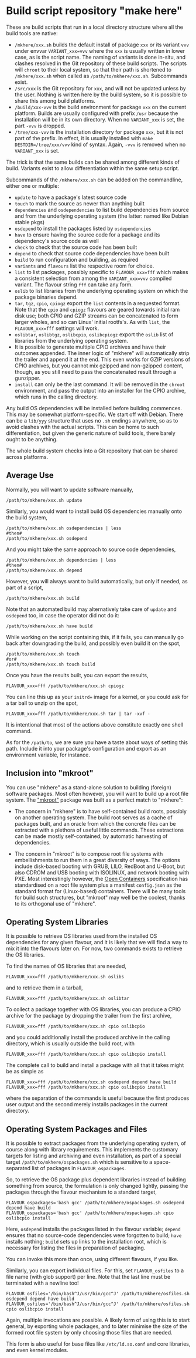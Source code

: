 # Build script repository "make here"

These are build scripts that run in a local directory structure
where all the build tools are native:

  * `/mkhere/xxx.sh` builds the default install of package `xxx` or its
    variant `vvv` under envvar `VARIANT_xxx=vvv` where the `xxx` is
    usually written in lower case, as is the script name.  The naming of
    variants is done in-situ, and clashes resolved in the Git repository
    of these build scripts.  The scripts will `chroot` to their local
    system, so that their path is shortened to `/mkhere/xxx.sh` when called
    as `/path/to/mkhere/xxx.sh`.  Subcommands exist.
  * `/src/xxx` is the Git repository for `xxx`, and will not be updated
    unless by the user.  Nothing is written here by the build system, so
    it is possible to share this among build platforms.
  * `/build/xxx-vvv` is the build environment for package `xxx` on the
    current platform.  Builds are usually configured with prefix `/usr`
    because the installation will be in its own directory.  When no
    `VARIANT_xxx` is set, the part `-vvv` is dropped.
  * `/tree/xxx-vvv` is the installation directory for package `xxx`, but
    it is not part of the prefix.  In effect, it is usually installed with
    `make DESTDIR=/tree/xxx/vvv` kind of syntax.  Again, `-vvv` is removed
    when no `VARIANT_xxx` is set.

The trick is that the same builds can be shared among different kinds
of build.  Variants exist to allow differentiation within the same
setup script.

Subcommands of the `/mkhere/xxx.sh` can be added on the commandline,
either one or multiple:

  * `update` to have a package's latest source code
  * `touch` to mark the source as newer than anything built
  * `dependencies` and `osdependencies` to list build dependencies from source and from the underlying operating system (the latter: named like Debian stable pkgs)
  * `osdepend` to install the packages listed by `osdependencies`
  * `have` to ensure having the source code for a package and its dependency's
    source code as well
  * `check` to check that the source code has been built
  * `depend` to check that source code dependencies have been built
  * `build` to run configuration and building, as required
  * `variants` and `flavours` list the respective room for choice.
  * `list` to list packages, possibly specific to `FLAVOUR_xxx=fff`
    which makes a consistent selection from among the `VARIANT_xxx=vvv`
    compiled variant.  The flavour string `fff` can take any form.
  * `oslib` to list libraries from the underlying operating system
    on which the package binaries depend.
  * `tar`, `tgz`, `cpio`, `cpiogz` export the `list` contents in a
    requested format.  Note that the `cpio` and `cpiogz` flavours
    are geared towards initial ram disk use; both CPIO and GZIP
    streams can be concatenated to form larger wholes, and so can
    Linux' initial rootfs's.  As with `list`, the `FLAVOUR_xxx=fff`
    settings will work.
  * `oslibtar`, `oslibtgz`, `oslibcpio`, `oslibcpiogz` export the
    `oslib` list of libraries from the underlying operating system.
  * It is possible to generate multiple CPIO archives and have their
    outcomes appended.  The inner logic of "mkhere" will automatically
    strip the trailer and append it at the end.  This even works for
    GZIP versions of CPIO archives, but you cannot mix gzipped and
    non-gzipped content, though, as you still need to pass the
    concatenated result through a gunzipper.
  * `install` can only be the last command.  It will be removed in
    the `chroot` environment, and pass the output into an installer
    for the CPIO archive, which runs in the calling directory.

Any build OS dependencies will be installed before building commences.
This may be somewhat platform-specific.  We start off with Debian.
There can be a `lib/yyy` structure that uses no `.sh` endings anywhere,
so as to avoid clashes with the actual scripts.  This can be home to
such differentiation, but given the generic nature of build tools,
there barely ought to be anything.

The whole build system checks into a Git repository that can be shared
across platforms.

## Average Use

Normally, you will want to update software manually,

```
/path/to/mkhere/xxx.sh update
```

Similarly, you would want to install build OS dependencies manually onto
the build system,

```
/path/to/mkhere/xxx.sh osdependencies | less
#then#
/path/to/mkhere/xxx.sh osdepend
```

And you might take the same approach to source code dependencies,

```
/path/to/mkhere/xxx.sh dependencies | less
#then#
/path/to/mkhere/xxx.sh depend
```

However, you will always want to build automatically, but only if needed, as part of a script,

```
/path/to/mkhere/xxx.sh build
```

Note that an automated build may alternatively take care of `update` and
`osdepend` too, in case the operator did not do it:

```
/path/to/mkhere/xxx.sh have build
```

While working on the script containing this, if it fails, you can manually go back after downgrading the build, and possibly even build it on the spot,

```
/path/to/mkhere/xxx.sh touch
#or#
/path/to/mkhere/xxx.sh touch build
```

Once you have the results built, you can export the results,

```
FLAVOUR_xxx=fff /path/to/mkhere/xxx.sh cpiogz
```

You can line this up as your `initrd=` image for a kernel, or you could ask for a tar ball to unzip on the spot,

```
FLAVOUR_xxx=fff /path/to/mkhere/xxx.sh tar | tar -xvf -
```

It is intentional that most of the actions above constitute exactly one shell command.

As for the `/path/to`, we are sure you have a taste about ways of setting
this path.  Include it into your package's configuration and export as an
environment variable, for instance.


## Inclusion into "mkroot"

You can use "mkhere" as a stand-alone solution to building (foreign)
software packages.  Most often however, you will want to build up a
root file system.  The ["mkroot"](https://github.com/arpa2/mkroot)
package was built as a perfect match to "mkhere":

  * The concern in "mkhere" is to have self-contained build roots,
    possibly on another operating system.  The build root serves
    as a cache of packages built, and an oracle from which the
    concrete files can be extracted with a plethora of useful
    little commands.  These extractions can be made mostly
    self-contained, by automatic harvesting of dependencies.

  * The concern in "mkroot" is to compose root file systems with
    embellishments to run them in a great diversity of ways.  The
    options include disk-based booting with GRUB, LILO, RedBoot
    and U-Boot, but also CDROM and USB booting with ISOLINUX, and
    network booting with PXE.  Most interestingly however, the
    [Open Containers](http://opencontainers.org) specification has
    standardised on a root file system plus a manifest `config.json`
    as the standard format for (Linux-based) containers.  There
    will be many tools for build such structures, but "mkroot" may
    well be the coolest, thanks to its orthogonal use of "mkhere".


## Operating System Libraries

It is possible to retrieve
OS libraries used from the installed OS dependencies for any given flavour,
and it is likely that we will find a way to mix it into the flavours
later on.  For now, two commands exists to retrieve the OS libraries.

To find the names of OS libraries that are needed,

```
FLAVOUR_xxx=fff /path/to/mkhere/xxx.sh oslibs
```

and to retrieve them in a tarball,

```
FLAVOUR_xxx=fff /path/to/mkhere/xxx.sh oslibtar
```

To collect a package together with OS libraries, you can produce a CPIO
archive for the package by dropping the trailer from the first archive,

```
FLAVOUR_xxx=fff /path/to/mkhere/xxx.sh cpio oslibcpio
```

and you could additionally install the produced archive in the calling
directory, which is usually outside the build root, with

```
FLAVOUR_xxx=fff /path/to/mkhere/xxx.sh cpio oslibcpio install
```

The complete call to build and install a package with all that it
takes might be as simple as

```
FLAVOUR_xxx=fff /path/to/mkhere/xxx.sh osdepend depend have build
FLAVOUR_xxx=fff /path/to/mkhere/xxx.sh cpio oslibcpio install
```

where the separation of the commands is useful because the first
produces user output and the second merely installs packages in the
current directory.


## Operating System Packages and Files

It is possible to extract packages from the underlying operating
system, of course along with library requirements.  This implements
the customary targets for listing and archiving and even installation,
as part of a special target `/path/to/mkhere/ospackages.sh` which is
sensitive to a space-separated list of packages in `FLAVOUR_ospackages`.

So, to retrieve the OS package plus dependent libraries instead of
building something from source, the formulation is only changed lightly,
passing the packages through the flavour mechanism to a standard target,

```
FLAVOUR_ospackages='bash gcc' /path/to/mkhere/ospackages.sh osdepend depend have build
FLAVOUR_ospackages='bash gcc' /path/to/mkhere/ospackages.sh cpio oslibcpio install
```

Here, `osdepend` installs the packages listed in the flavour variable;
`depend` ensures that no source-code dependencies were forgotten to build;
`have` installs nothing; `build` sets up links to the installation
root, which is necessary for listing the files in preparation of packaging.

You can invoke this more than once, using different flavours, if you like.

Similarly, you can export individual files.  For this, set `FLAVOUR_osfiles`
to a file name (with glob support) per line.  Note that the last line must
be terminated with a newline too!

```
FLAVOUR_osfiles='/bin/bash^J/usr/bin/gcc^J' /path/to/mkhere/osfiles.sh osdepend depend have build
FLAVOUR_osfiles='/bin/bash^J/usr/bin/gcc^J' /path/to/mkhere/osfiles.sh cpio oslibcpio install
```

Again, multiple invocations are possible.  A likely form of using this is to
start general, by exporting whole packages, and to later minimise the size of
the formed root file system by only choosing those files that are needed.

This form is also useful for base files like `/etc/ld.so.conf` and
core libraries, and even kernel modules.
